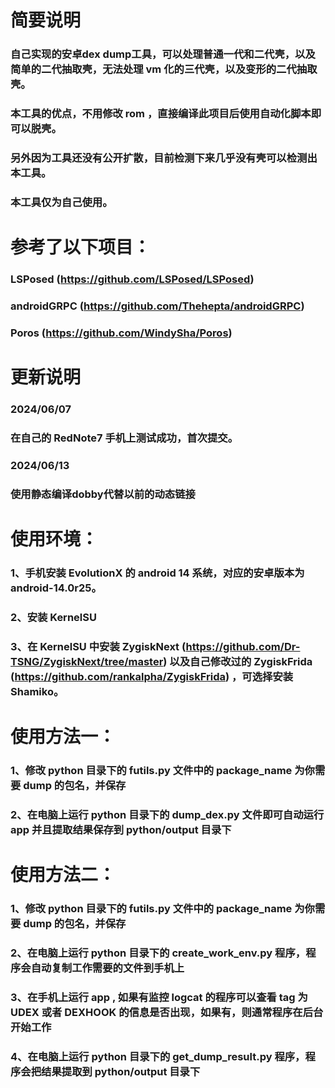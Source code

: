 # 简要说明

### 自己实现的安卓dex dump工具，可以处理普通一代和二代壳，以及简单的二代抽取壳，无法处理 vm 化的三代壳，以及变形的二代抽取壳。
### 本工具的优点，不用修改 rom ，直接编译此项目后使用自动化脚本即可以脱壳。
### 另外因为工具还没有公开扩散，目前检测下来几乎没有壳可以检测出本工具。
### 本工具仅为自己使用。

# 参考了以下项目：
### LSPosed (https://github.com/LSPosed/LSPosed)
### androidGRPC (https://github.com/Thehepta/androidGRPC)
### Poros (https://github.com/WindySha/Poros)

# 更新说明
### 2024/06/07
### 在自己的 RedNote7 手机上测试成功，首次提交。

### 2024/06/13
### 使用静态编译dobby代替以前的动态链接

# 使用环境：
### 1、手机安装 EvolutionX 的 android 14 系统，对应的安卓版本为 android-14.0r25。
### 2、安装 KernelSU 
### 3、在 KernelSU 中安装 ZygiskNext (https://github.com/Dr-TSNG/ZygiskNext/tree/master) 以及自己修改过的 ZygiskFrida (https://github.com/rankalpha/ZygiskFrida) ，可选择安装 Shamiko。

# 使用方法一：
### 1、修改 python 目录下的 futils.py 文件中的 package_name 为你需要 dump 的包名，并保存
### 2、在电脑上运行 python 目录下的 dump_dex.py 文件即可自动运行 app 并且提取结果保存到 python/output 目录下

# 使用方法二：
### 1、修改 python 目录下的 futils.py 文件中的 package_name 为你需要 dump 的包名，并保存
### 2、在电脑上运行 python 目录下的 create_work_env.py 程序，程序会自动复制工作需要的文件到手机上
### 3、在手机上运行 app , 如果有监控 logcat 的程序可以查看 tag 为 UDEX 或者 DEXHOOK 的信息是否出现，如果有，则通常程序在后台开始工作
### 4、在电脑上运行 python 目录下的 get_dump_result.py 程序，程序会把结果提取到 python/output 目录下
